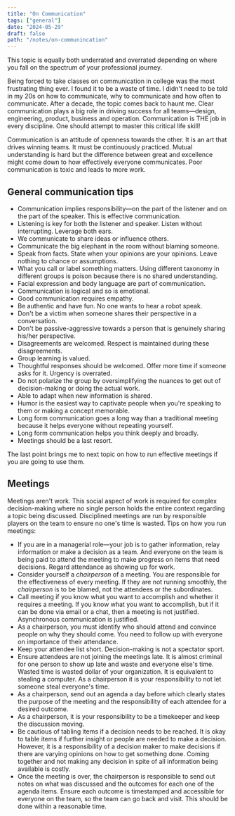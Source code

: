 ```yaml
---
title: "On Communication"
tags: ["general"]
date: "2024-05-29"
draft: false
path: "/notes/on-communincation"
---
```


This topic is equally both underrated and overrated depending on where you fall on the spectrum of your professional journey.

Being forced to take classes on communication in college was the most frustrating thing ever. I found it to be a waste of time. I didn't need to be told in my 20s on how to communicate, why to communicate and how often to communicate. After a decade, the topic comes back to haunt me. Clear communication plays a big role in driving success for all teams—design, engineering, product, business and operation. Communication is THE job in every discipline. One should attempt to master this critical life skill!

Communication is an attitude of openness towards the other. It is an art that drives winning teams. It must be continuously practiced. Mutual understanding is hard but the difference between great and excellence might come down to how effectively everyone communicates. Poor communication is toxic and leads to more work.

## General communication tips
- Communication implies responsibility—on the part of the listener and on the part of the speaker. This is effective communication.
- Listening is key for both the listener and speaker. Listen without interrupting. Leverage both ears.
- We communicate to share ideas or influence others.
- Communicate the big elephant in the room without blaming someone.
- Speak from facts. State when your opinions are your opinions. Leave nothing to chance or assumptions.
- What you call or label something matters. Using different taxonomy in different groups is poison because there is no shared understanding.
- Facial expression and body language are part of communication.
- Communication is logical and so is emotional. 
- Good communication requires empathy. 
- Be authentic and have fun. No one wants to hear a robot speak.
- Don't be a victim when someone shares their perspective in a conversation.
- Don't be passive-aggressive towards a person that is genuinely sharing his/her perspective.
- Disagreements are welcomed. Respect is maintained during these disagreements.
- Group learning is valued.
- Thoughtful responses should be welcomed. Offer more time if someone asks for it. Urgency is overrated.  
- Do not polarize the group by oversimplifying the nuances to get out of decision-making or doing the actual work.
- Able to adapt when new information is shared.
- Humor is the easiest way to captivate people when you're speaking to them or making a concept memorable.
- Long form communication goes a long way than a traditional meeting because it helps everyone without repeating yourself.
- Long form communication helps you think deeply and broadly.
- Meetings should be a last resort.

The last point brings me to next topic on how to run effective meetings if you are going to use them.

## Meetings

Meetings aren't work. This social aspect of work is required for complex decision-making where no single person holds the entire context regarding a topic being discussed. Disciplined meetings are run by responsible players on the team to ensure no one's time is wasted. Tips on how you run meetings:

- If you are in a managerial role—your job is to gather information, relay information or make a decision as a team. And everyone on the team is being paid to attend the meeting to make progress on items that need decisions. Regard attendance as showing up for work.
- Consider yourself a *chairperson* of a meeting. You are responsible for the effectiveness of every meeting. If they are not running smoothly, the *chairperson* is to be blamed, not the attendees or the subordinates.
- Call meeting if you know what you want to accomplish and whether it requires a meeting. If you know what you want to accomplish, but if it can be done via email or a chat, then a meeting is not justified. Asynchronous communication is justified.
- As a chairperson, you must identify who should attend and convince people on why they should come. You need to follow up with everyone on importance of their attendance.
- Keep your attendee list short. Decision-making is not a spectator sport.
- Ensure attendees are not joining the meetings late. It is almost criminal for one person to show up late and waste and everyone else's time. Wasted time is wasted dollar of your organization. It is equivalent to stealing a computer. As a chairperson it is your responsibility to not let someone steal everyone's time.
- As a chairperson, send out an agenda a day before which clearly states the purpose of the meeting and the responsibility of each attendee for a desired outcome.
- As a chairperson, it is your responsibility to be a timekeeper and keep the discussion moving. 
- Be cautious of tabling items if a decision needs to be reached. It is okay to table items if further insight or people are needed to make a decision. However, it is a responsibility of a decision maker to make decisions if there are varying opinions on how to get something done. Coming together and not making any decision in spite of all information being available is costly.
- Once the meeting is over, the chairperson is responsible to send out notes on what was discussed and the outcomes for each one of the agenda items. Ensure each outcome is timestamped and accessible for everyone on the team, so the team can go back and visit. This should be done within a reasonable time.